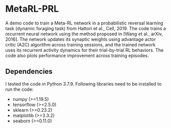 # MetaRL-PRL
A demo code to train a Meta-RL network in a probabilistic reversal learning task (dynamic foraging task) from Hattori et al., Cell, 2019. The code trains a recurrent neural network using the method proposed in [Wang et al., arXiv, 2016]. The network updates its synaptic weights using advantage actor critic (A2C) algorithm across training sessions, and the trained network uses its recurrent activity dynamics for their trial-by-trial RL behaviors. The code also plots performance improvement across training episodes.

## Dependencies
I tested the code in Python 3.7.9. Following libraries need to be installed to run the code:
- numpy (>=1.19.5)
- tensorflow (>=2.5.0)
- sklearn (>=0.23.2)
- matplotlib (>=3.3.2)
- seaborn (>=0.11.0)
